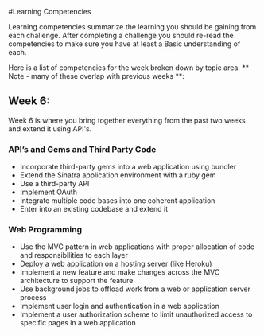 #Learning Competencies

Learning competencies summarize the learning you should be gaining from each challenge.  After completing a challenge you should re-read the competencies to make sure you have at least a Basic understanding of each.  

Here is a list of competencies for the week broken down by topic area.  ** Note - many of these overlap with previous weeks **: 

## Week 6:

Week 6 is where you bring together everything from the past two weeks and extend it using API's.

### API’s and Gems and Third Party Code
* Incorporate third-party gems into a web application using bundler
* Extend the Sinatra application environment with a ruby gem
* Use a third-party API
* Implement OAuth
* Integrate multiple code bases into one coherent application
* Enter into an existing codebase and extend it


### Web Programming
* Use the MVC pattern in web applications with proper allocation of code and responsibilities to each layer 
* Deploy a web application on a hosting server (like Heroku)
* Implement a new feature and make changes across the MVC architecture to support the feature 
* Use background jobs to offload work from a web or application server process 
* Implement user login and authentication in a web application
* Implement a user authorization scheme to limit unauthorized access to specific pages in a web application

